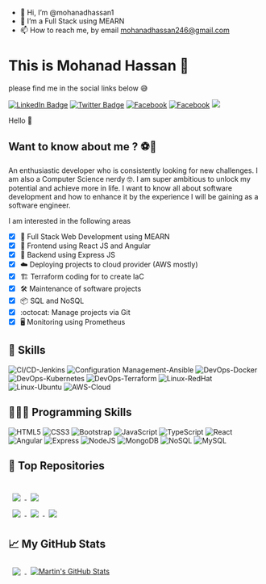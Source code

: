 - 👋 Hi, I’m @mohanadhassan1
- 👀 I’m a Full Stack using MEARN
- 📫 How to reach me, by email mohanadhassan246@gmail.com

<!---
mohanadhassan1/mohanadhassan1 is a ✨ special ✨ repository because its `README.md` (this file) appears on your GitHub profile.
You can click the Preview link to take a look at your changes.
--->


# This is Mohanad Hassan 👋
please find me in the social links below 😅

[![LinkedIn Badge](https://img.shields.io/badge/LinkedIn-Profile-informational?style=flat&logo=linkedin&logoColor=white&color=0D76A8)](https://www.linkedin.com/in/mohanadhassan1/)
[![Twitter Badge](https://img.shields.io/badge/Twitter-Profile-informational?style=flat&logo=twitter&logoColor=white&color=1CA2F1)](https://twitter.com/mohanadhendawy)
[![Facebook](https://img.shields.io/badge/Facebook-Profile-informational?style=flat&logo=facebook&logoColor=white&color=1CA2F1)](https://www.facebook.com/mohanadhassan1/)
[![Facebook](https://img.shields.io/badge/Facebook-1877F2?style=flat&logo=facebook&logoColor=white&color=1CA2F1)](https://www.facebook.com/mohanadhassan1/)
![](https://komarev.com/ghpvc/?username=abdelrahman-saad&style=flat-square&color=blueviolet)

Hello 👋

## Want to know about me ? ⚽👦

An enthusiastic developer who is consistently looking for new challenges. I am also a Computer Science nerdy 🤓. I am super ambitious to unlock my potential and achieve more in life.
I want to know all about software development and how to enhance it by the experience I will be gaining as a software engineer.

I am interested in the following areas 

- [x] 📱 Full Stack Web Development using MEARN
- [x] 🔄 Frontend using React JS and Angular
- [x] 📜 Backend using Express JS
- [x] ☁️ Deploying projects to cloud provider (AWS mostly)
- [X] 🏗️ Terraform coding for to create IaC
- [X] 🛠️ Maintenance of software projects
- [x] 📦 SQL and NoSQL
- [x] :octocat: Manage projects via Git
- [x] 🖥️ Monitoring using Prometheus 

## 🐙 Skills

![CI/CD-Jenkins](https://img.shields.io/badge/CI/CD-Jenkins-informational?style=flat&logo=jenkins&logoColor=white&color=4AB197)
![Configuration Management-Ansible](https://img.shields.io/badge/Configuration_Management-Ansible-informational?style=flat&logo=ansible&logoColor=white&color=4AB197)
![DevOps-Docker](https://img.shields.io/badge/Containerization-Docker-informational?style=flat&logo=docker&logoColor=white&color=4AB197)
![DevOps-Kubernetes](https://img.shields.io/badge/Orchestration-Kubernetes-informational?style=flat&logo=kubernetes&logoColor=white&color=4AB197)
![DevOps-Terraform](https://img.shields.io/badge/IaC-Terraform-informational?style=flat&logo=terraform&logoColor=white&color=4AB197)
![Linux-RedHat](https://img.shields.io/badge/Linux-RedHat-informational?style=flat&logo=RedHat&logoColor=white&color=4AB197)
![Linux-Ubuntu](https://img.shields.io/badge/Linux-Ubuntu-informational?style=flat&logo=ubuntu&logoColor=white&color=4AB197)
![AWS-Cloud](https://img.shields.io/badge/AWS-cloud-informational?style=flat&logo=Amazon%20AWS&logoColor=white&color=4AB197)



## 🐙👨‍💻 Programming Skills

![HTML5](https://img.shields.io/badge/HTML5-informational?style=flat&logo=html5&logoColor=white&color=4AB197)
![CSS3](https://img.shields.io/badge/CSS3-informational?style=flat&logo=css3&logoColor=white&color=4AB197)
![Bootstrap](https://img.shields.io/badge/Bootstrap-informational?style=flat&logo=bootstrap&logoColor=white&color=4AB197)
![JavaScript](https://img.shields.io/badge/JavaScript-informational?style=flat&logo=javascript&logoColor=white&color=4AB197)
![TypeScript](https://img.shields.io/badge/TypeScript-informational?style=flat&logo=typescript&logoColor=white&color=4AB197)
![React](https://img.shields.io/badge/REACT-informational?style=flat&logo=react&logoColor=white&color=4AB197)
![Angular](https://img.shields.io/badge/ANGULAR-informational?style=flat&logo=angular&logoColor=white&color=4AB197)
![Express](https://img.shields.io/badge/EXPRESS-informational?style=flat&logo=express&logoColor=white&color=4AB197)
![NodeJS](https://img.shields.io/badge/NodeJS-informational?style=flat&logo=nodedotjs&logoColor=white&color=4AB197)
![MongoDB](https://img.shields.io/badge/MONGODB-informational?style=flat&logo=mongodb&logoColor=white&color=4AB197)
![NoSQL](https://img.shields.io/badge/NOSQL-informational?style=flat&logo=nosql&logoColor=white&color=4AB197)
![MySQL](https://img.shields.io/badge/MYSQL-informational?style=flat&logo=mysql&logoColor=white&color=4AB197)



<!--
<details>
<summary>Soft Skills</summary>
<br>
  
![Research](https://img.shields.io/badge/Research-informational?style=flat&color=4AB197)
![Effective Listening](https://img.shields.io/badge/Effective%20Listening-informational?style=flat&color=4AB197)
![Team Player](https://img.shields.io/badge/Team%20Player-informational?style=flat&color=4AB197)
![Adaptability](https://img.shields.io/badge/Adaptability-informational?style=flat&color=4AB197)
![Time Management](https://img.shields.io/badge/Time%20Management-informational?style=flat&color=4AB197)
![Problem Solving](https://img.shields.io/badge/Problem%20Solving-informational?style=flat&color=4AB197)
![Critical Thinking](https://img.shields.io/badge/Critical%20Thinking-informational?style=flat&color=4AB197)


</details>
-->


## 📌 Top Repositories
<br>

<a href="https://github.com/abdelrahman-saad/Terraform_lab2">
  <img align="center" style="margin:0.5rem" src="https://github-readme-stats.vercel.app/api/pin/?username=abdelrahman-saad&repo=Terraform_lab2&title_color=ffffff&text_color=c9cacc&icon_color=4AB197&bg_color=1A2B34" />
</a>
<a href="https://github.com/abdelrahman-saad/crowd_funding">
  <img align="center" style="margin:0.5rem" src="https://github-readme-stats.vercel.app/api/pin/?username=abdelrahman-saad&repo=crowd_funding&title_color=ffffff&text_color=c9cacc&icon_color=4AB197&bg_color=1A2B34" />
</a>
<br>
<a href="https://github.com/abdelrahman-saad/Airline-Crew-Scheduler">
  <img align="center" style="margin:0.5rem" src="https://github-readme-stats.vercel.app/api/pin/?username=abdelrahman-saad&repo=Airline-Crew-Scheduler&title_color=ffffff&text_color=c9cacc&icon_color=4AB197&bg_color=1A2B34" />
</a>
<a href="https://github.com/abdelrahman-saad/Bash_project">
  <img align="center" style="margin:0.5rem" src="https://github-readme-stats.vercel.app/api/pin/?username=abdelrahman-saad&repo=Bash_project&title_color=ffffff&text_color=c9cacc&icon_color=4AB197&bg_color=1A2B34" />
</a>

<a href="https://github.com/abdelrahman-saad/ansible_labs">
  <img align="center" style="margin:0.5rem" src="https://github-readme-stats.vercel.app/api/pin/?username=abdelrahman-saad&repo=ansible_labs&title_color=ffffff&text_color=c9cacc&icon_color=4AB197&bg_color=1A2B34" />
</a>

## 📈 My GitHub Stats

<a href="https://github.com/mohanadhassan1">
  <img align="center" style="margin:0.5rem" src="https://github-readme-stats.vercel.app/api/top-langs/?username=abdelrahman-saad&hide=html,css&title_color=ffffff&text_color=c9cacc&icon_color=4AB197&bg_color=1A2B34" />
</a>

<a href="https://github.com/mohanadhassan1">
  <img align="center" style="margin:0.5rem" src="https://github-readme-stats.vercel.app/api?username=abdelrahman-saad&show_icons=true&count_private=true&title_color=ffffff&text_color=c9cacc&icon_color=4AB097&bg_color=1A2B34" alt="Martin's GitHub Stats" />
</a>
